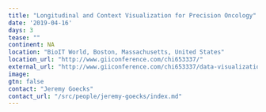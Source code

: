 ```yaml
---
title: "Longitudinal and Context Visualization for Precision Oncology"
date: '2019-04-16'
days: 3
tease: ""
continent: NA
location: "BioIT World, Boston, Massachusetts, United States"
location_url: "http://www.giiconference.com/chi653337/" 
external_url: "http://www.giiconference.com/chi653337/data-visualization.shtml"
image:
gtn: false
contact: "Jeremy Goecks"
contact_url: "/src/people/jeremy-goecks/index.md"
---
```



